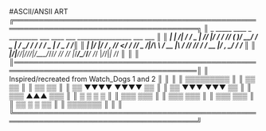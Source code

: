 #ASCII/ANSII ART
╔═══════════════════════════════════════════════════════════════════════════════════════╗
║  _      _____  ____ _  _________ ___  ____  ___   _________________  ___   ___  ______║
║ | | /| / / _ \|_  // |/ / ___/ // ( )/ __/ / _ | / __/ ___/  _/  _/ / _ | / _ \/_  __/║
║ | |/ |/ / , _//_ </    / /__/ _  /|/_\ \  / __ |_\ \/ /___/ /_/ /  / __ |/ , _/ / /   ║
║ |__/|__/_/|_/____/_/|_/\___/_//_/  /___/ /_/ |_/___/\___/___/___/ /_/ |_/_/|_| /_/    ║
║                                                                                       ║
║═══════════════════════════════════════════════════════════════════════════════════════║
║                 Inspired/recreated from Watch_Dogs 1 and 2                            ║
║                                                                                       ║
║                                  ▒▒▒▒▒▒▒▒▒                                            ║
║                                 ▒▒       ▒▒                                           ║
║                                ▒▒         ▒▒                                          ║
║                               ▒▒ ▼▼▼▼ ▼▼▼▼ ▒▒                                         ║
║                               ▒▒ ▼▼▼   ▼▼▼ ▒▒                                         ║
║                                ▒▒▒  ▲▲▲  ▒▒▒                                          ║
║                                 ▒ ▒     ▒ ▒                                           ║
║                                 ▒▒▒     ▒▒▒                                           ║
║                                 ▒▒▒     ▒▒▒                                           ║
║                                 ▒▒▒     ▒▒▒                                           ║
║                                  ▒▒ ▒ ▒ ▒▒                                            ║
║                                   ▒▒▒▒▒▒▒                                             ║
║                                                                                       ║
╚═══════════════════════════════════════════════════════════════════════════════════════╝
